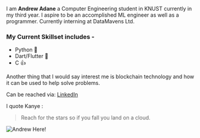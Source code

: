 



I am **Andrew Adane** a  Computer Engineering student in KNUST currently in my third year.
I aspire to be an accomplished ML engineer as well as a programmer.
Currently interning at DataMavens Ltd.

### My Current Skillset includes -

* Python  :snake:
* Dart/Flutter  :rocket:
* C  :+1:

Another thing that I would say interest me is blockchain technology and how it can be used to help solve problems.


Can be reached via:
[LinkedIn](https://www.linkedin.com/in/andrew-adane-b90a13194/)

I quote Kanye :

>Reach for the stars 
>so if you fall you
>land on a cloud.

![Andrew Here!](https://www.datamavens.io/profile/avatar/18?field=image_256)

